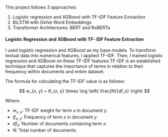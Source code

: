 This project follows 3 approaches:
1. Logistic regression and XGBoost with TF-IDF Feature Extraction
2. BiLSTM with GloVe Word Embeddings
3. Transformer Architectures: BERT and RoBERTa

#### Logistic Regression and XGBoost with TF- IDF Feature Extraction

I used logistic regression and XGBoost as my base models. To transform textual data into numerical features, I applied TF-IDF. Then, I trained logistic regression and XGBoost on these TF-IDF features.TF-IDF is an established technique that captures the importance of terms in relation to their frequency within documents and entire dataset.

The formula for calculating the TF-IDF value is as follows:

$$
w_{x, y} = tf_{x, y} \times \log \left( \frac{N}{df_x} \right)
$$

Where:
- $w_{x, y}$: TF-IDF weight for term $x$ in document $y$.
- $tf_{x, y}$: Frequency of term $x$ in document $y$.
- $df_x$: Number of documents containing term $x$.
- $N$: Total number of documents.
